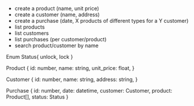 - create a product (name, unit price)
- create a customer (name, address)
- create a purchase (date, X products of different types for a Y customer)
- list products
- list customers
- list purchases (per customer/product)
- search product/customer by name

Enum Status{
unlock,
lock
}

Product {
id: number,
name: string,
unit_price: float,
}

Customer {
id: number,
name: string,
address: string,
}

Purchase {
id: number,
date: datetime,
customer: Customer,
product: Product[],
status: Status
}

